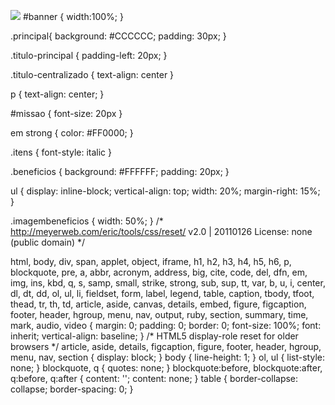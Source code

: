 ![](https://angelicaalbuquerque.github.io/barbearia_alura/banner-1600x600.jpg)
#banner {
	width:100%;
}

.principal{
	background: #CCCCCC;
	padding: 30px;
}

.titulo-principal {
	padding-left: 20px;
}

.titulo-centralizado {
	text-align: center
}

p {
	text-align: center;
}

#missao {
	font-size: 20px
}

em strong {
	color: #FF0000;
}

.itens {
	font-style: italic
}

.beneficios {
	background: #FFFFFF;
	padding: 20px;
}

ul {
	display: inline-block;
	vertical-align: top;
	width: 20%;
	margin-right: 15%;
}

.imagembeneficios {
	width: 50%;
}
/* http://meyerweb.com/eric/tools/css/reset/ 
   v2.0 | 20110126
   License: none (public domain)
*/

html, body, div, span, applet, object, iframe,
h1, h2, h3, h4, h5, h6, p, blockquote, pre,
a, abbr, acronym, address, big, cite, code,
del, dfn, em, img, ins, kbd, q, s, samp,
small, strike, strong, sub, sup, tt, var,
b, u, i, center,
dl, dt, dd, ol, ul, li,
fieldset, form, label, legend,
table, caption, tbody, tfoot, thead, tr, th, td,
article, aside, canvas, details, embed, 
figure, figcaption, footer, header, hgroup, 
menu, nav, output, ruby, section, summary,
time, mark, audio, video {
	margin: 0;
	padding: 0;
	border: 0;
	font-size: 100%;
	font: inherit;
	vertical-align: baseline;
}
/* HTML5 display-role reset for older browsers */
article, aside, details, figcaption, figure, 
footer, header, hgroup, menu, nav, section {
	display: block;
}
body {
	line-height: 1;
}
ol, ul {
	list-style: none;
}
blockquote, q {
	quotes: none;
}
blockquote:before, blockquote:after,
q:before, q:after {
	content: '';
	content: none;
}
table {
	border-collapse: collapse;
	border-spacing: 0;
}
